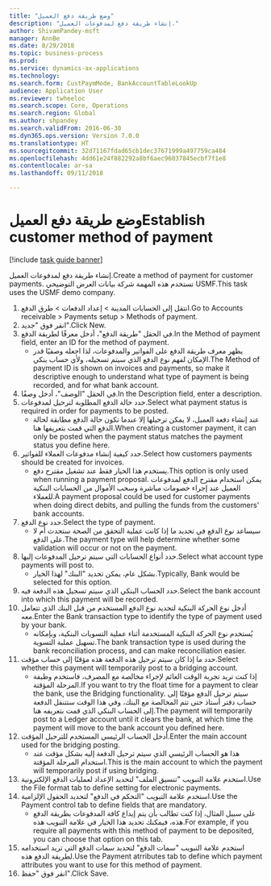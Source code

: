 ```yaml
--- 
title: "‏‫وضع طريقة دفع العميل‬"
description: "إنشاء طريقة دفع لمدفوعات العميل."
author: ShivamPandey-msft
manager: AnnBe
ms.date: 8/29/2018
ms.topic: business-process
ms.prod: 
ms.service: dynamics-ax-applications
ms.technology: 
ms.search.form: CustPaymMode, BankAccountTableLookUp
audience: Application User
ms.reviewer: twheeloc
ms.search.scope: Core, Operations
ms.search.region: Global
ms.author: shpandey
ms.search.validFrom: 2016-06-30
ms.dyn365.ops.version: Version 7.0.0
ms.translationtype: HT
ms.sourcegitcommit: 32d71167fdad65cb1dec37671999a497759ca484
ms.openlocfilehash: 4dd61e24f882292a8bf6aec96037845ecbf7f1e8
ms.contentlocale: ar-sa
ms.lasthandoff: 09/11/2018

---
```

# <a name="establish-customer-method-of-payment"></a><span data-ttu-id="b32be-103">‏‫وضع طريقة دفع العميل‬</span><span class="sxs-lookup"><span data-stu-id="b32be-103">Establish customer method of payment</span></span>

[!include [task guide banner](../../includes/task-guide-banner.md)]

<span data-ttu-id="b32be-104">إنشاء طريقة دفع لمدفوعات العميل.</span><span class="sxs-lookup"><span data-stu-id="b32be-104">Create a method of payment for customer payments.</span></span> <span data-ttu-id="b32be-105">تستخدم هذه المهمة شركة بيانات العرض التوضيحي USMF.</span><span class="sxs-lookup"><span data-stu-id="b32be-105">This task uses the USMF demo company.</span></span>

1. <span data-ttu-id="b32be-106">انتقل إلى الحسابات المدينة > إعداد الدفعات > طرق الدفع.</span><span class="sxs-lookup"><span data-stu-id="b32be-106">Go to Accounts receivable > Payments setup > Methods of payment.</span></span>
2. <span data-ttu-id="b32be-107">انقر فوق "جديد".</span><span class="sxs-lookup"><span data-stu-id="b32be-107">Click New.</span></span>
3. <span data-ttu-id="b32be-108">في الحقل "طريقة الدفع"، أدخل معرفًا لطريقة الدفع.</span><span class="sxs-lookup"><span data-stu-id="b32be-108">In the Method of payment field, enter an ID for the method of payment.</span></span>
    * <span data-ttu-id="b32be-109">يظهر معرف طريقة الدفع على الفواتير والمدفوعات، لذا اجعله وصفيًا قدر الإمكان لفهم نوع الدفع الذي سيتم تسجيله، ولأي حساب بنكي.</span><span class="sxs-lookup"><span data-stu-id="b32be-109">The Method of payment ID is shown on invoices and payments, so make it descriptive enough to understand what type of payment is being recorded, and for what bank account.</span></span>  
4. <span data-ttu-id="b32be-110">في الحقل "الوصف"، أدخل وصفًا.</span><span class="sxs-lookup"><span data-stu-id="b32be-110">In the Description field, enter a description.</span></span>
5. <span data-ttu-id="b32be-111">حدد حالة الدفع المطلوبة لترحيل لمدفوعات.</span><span class="sxs-lookup"><span data-stu-id="b32be-111">Select what payment status is required in order for payments to be posted.</span></span>
    * <span data-ttu-id="b32be-112">عند إنشاء دفعة العميل، لا يمكن ترحيلها إلا عندما تكون حالة الدفع مطابقة لحالة الدفع التي قمت بتعريفها هنا.</span><span class="sxs-lookup"><span data-stu-id="b32be-112">When creating a customer payment, it can only be posted when the payment status matches the payment status you define here.</span></span>  
6. <span data-ttu-id="b32be-113">حدد كيفية إنشاء مدفوعات العملاء للفواتير.</span><span class="sxs-lookup"><span data-stu-id="b32be-113">Select how customers payments should be created for invoices.</span></span>
    * <span data-ttu-id="b32be-114">يستخدم هذا الخيار فقط عند تشغيل مقترح دفع.</span><span class="sxs-lookup"><span data-stu-id="b32be-114">This option is only used when running a payment proposal.</span></span> <span data-ttu-id="b32be-115">يمكن استخدام مقترح الدفع لمدفوعات العميل عند إجراء خصومات مباشرة وسحب الأموال من الحسابات البنكية للعملاء.</span><span class="sxs-lookup"><span data-stu-id="b32be-115">A payment proposal could be used for customer payments when doing direct debits, and pulling the funds from the customers' bank accounts.</span></span>  
7. <span data-ttu-id="b32be-116">حدد نوع الدفع.</span><span class="sxs-lookup"><span data-stu-id="b32be-116">Select the type of payment.</span></span>
    * <span data-ttu-id="b32be-117">سيساعد نوع الدفع في تحديد ما إذا كانت عملية التحقق من الصحة ستحدث أم لا على الدفع.</span><span class="sxs-lookup"><span data-stu-id="b32be-117">The payment type will help determine whether some validation will occur or not on the payment.</span></span>  
8. <span data-ttu-id="b32be-118">حدد أنواع الحسابات التي سيتم ترحيل المدفوعات إليها.</span><span class="sxs-lookup"><span data-stu-id="b32be-118">Select what account type payments will post to.</span></span>
    * <span data-ttu-id="b32be-119">بشكل عام، يمكن تحديد "البنك" لهذا الخيار.</span><span class="sxs-lookup"><span data-stu-id="b32be-119">Typically, Bank would be selected for this option.</span></span>  
9. <span data-ttu-id="b32be-120">حدد الحساب البنكي الذي سيتم تسجيل هذه الدفعة فيه.</span><span class="sxs-lookup"><span data-stu-id="b32be-120">Select the bank account into which this payment will be recorded.</span></span>
10. <span data-ttu-id="b32be-121">أدخل نوع الحركة البنكية لتحديد نوع الدفع المستخدم من قبل البنك الذي تتعامل معه.</span><span class="sxs-lookup"><span data-stu-id="b32be-121">Enter the Bank transaction type to identify the type of payment used by your bank.</span></span>
    * <span data-ttu-id="b32be-122">يُستخدم نوع الحركة البنكية المستخدمة أثناء عملية التسويات البنكية، وبإمكانه تسهيل عملية التسوية.</span><span class="sxs-lookup"><span data-stu-id="b32be-122">The bank transaction type is used during the bank reconciliation process, and can make reconciliation easier.</span></span>  
11. <span data-ttu-id="b32be-123">حدد ما إذا كان سيتم ترحيل هذه الدفعة هذه مؤقتًا إلى حساب مؤقت.</span><span class="sxs-lookup"><span data-stu-id="b32be-123">Select whether this payment will temporarily post to a bridging account.</span></span>
    * <span data-ttu-id="b32be-124">إذا كنت تريد تجربة الوقت العائم لإجراء مخالصة مع المصرف، فاستخدم وظيفة المرحلة المؤقتة.</span><span class="sxs-lookup"><span data-stu-id="b32be-124">If you want to try the float time for a payment to clear the bank, use the Bridging functionality.</span></span> <span data-ttu-id="b32be-125">سيتم ترحيل الدفع مؤقتًا إلى حساب دفتر أستاذ حتى تتم المخالصة مع البنك، وفي هذا الوقت ستتنقل الدفعة إلى الحساب البنكي الذي قمت بتعريفه هنا.</span><span class="sxs-lookup"><span data-stu-id="b32be-125">The payment will temporarily post to a Ledger account until it clears the bank, at which time the payment will move to the bank account you defined here.</span></span>  
12. <span data-ttu-id="b32be-126">أدخل الحساب الرئيسي المستخدم للترحيل المؤقت.</span><span class="sxs-lookup"><span data-stu-id="b32be-126">Enter the main account used for the bridging posting.</span></span>
    * <span data-ttu-id="b32be-127">هذا هو الحساب الرئيسي الذي سيتم ترحيل الدفعة إليه بشكل مؤقت عند استخدام المرحلة المؤقتة.</span><span class="sxs-lookup"><span data-stu-id="b32be-127">This is the main account to which the payment will temporarily post if using bridging.</span></span>  
13. <span data-ttu-id="b32be-128">استخدم علامة التبويب "تنسيق الملف" لتحديد الإعداد لعمليات الدفع الإلكترونية.</span><span class="sxs-lookup"><span data-stu-id="b32be-128">Use the File format tab to define setting for electronic payments.</span></span>
14. <span data-ttu-id="b32be-129">استخدم علامة التبويب "التحكم في الدفع" لتحديد الحقول الإلزامية.</span><span class="sxs-lookup"><span data-stu-id="b32be-129">Use the Payment control tab to define fields that are mandatory.</span></span>
    * <span data-ttu-id="b32be-130">على سبيل المثال، إذا كنت تطالب بأن يتم إيداع كافة المدفوعات بطريقة الدفع هذه، فيمكنك تحديد هذا الخيار في علامة التبويب هذه.</span><span class="sxs-lookup"><span data-stu-id="b32be-130">For example, if you require all payments with this method of payment to be deposited, you can choose that option on this tab.</span></span>  
15. <span data-ttu-id="b32be-131">استخدم علامة التبويب "سمات الدفع‬" لتحديد سمات الدفع التي تريد استخدامه لطريقة الدفع هذه.</span><span class="sxs-lookup"><span data-stu-id="b32be-131">Use the Payment atrributes tab to define which payment attributes you want to use for this method of payment.</span></span>
16. <span data-ttu-id="b32be-132">انقر فوق "حفظ".</span><span class="sxs-lookup"><span data-stu-id="b32be-132">Click Save.</span></span>



